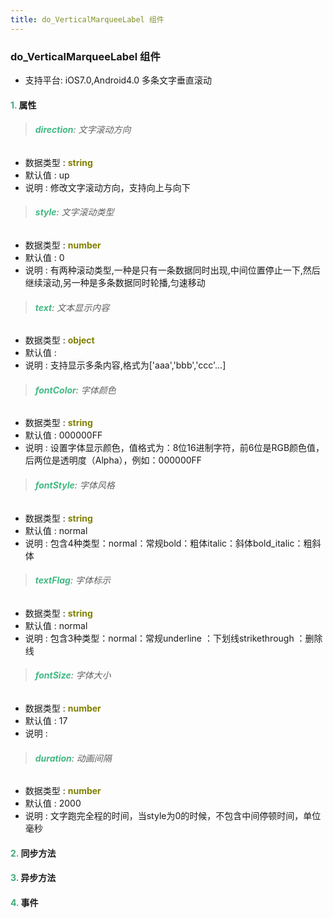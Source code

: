 ```yaml
---
title: do_VerticalMarqueeLabel 组件
---
```


### do_VerticalMarqueeLabel 组件

* 支持平台: iOS7.0,Android4.0
多条文字垂直滚动

#### <font color ='#40A977'>**1.**</font> 属性

>###### <font color ='#42b983'>**direction**</font>: 文字滚动方向

- 数据类型 : <font color ='#808000'>**string**</font>
- 默认值 : up
- 说明 : 修改文字滚动方向，支持向上与向下

>###### <font color ='#42b983'>**style**</font>: 文字滚动类型

- 数据类型 : <font color ='#808000'>**number**</font>
- 默认值 : 0
- 说明 : 有两种滚动类型,一种是只有一条数据同时出现,中间位置停止一下,然后继续滚动,另一种是多条数据同时轮播,匀速移动

>###### <font color ='#42b983'>**text**</font>: 文本显示内容

- 数据类型 : <font color ='#808000'>**object**</font>
- 默认值 : 
- 说明 : 支持显示多条内容,格式为['aaa','bbb','ccc'...]

>###### <font color ='#42b983'>**fontColor**</font>: 字体颜色

- 数据类型 : <font color ='#808000'>**string**</font>
- 默认值 : 000000FF
- 说明 : 设置字体显示颜色，值格式为：8位16进制字符，前6位是RGB颜色值，后两位是透明度（Alpha），例如：000000FF

>###### <font color ='#42b983'>**fontStyle**</font>: 字体风格

- 数据类型 : <font color ='#808000'>**string**</font>
- 默认值 : normal
- 说明 : 包含4种类型：normal：常规bold：粗体italic：斜体bold_italic：粗斜体

>###### <font color ='#42b983'>**textFlag**</font>: 字体标示

- 数据类型 : <font color ='#808000'>**string**</font>
- 默认值 : normal
- 说明 : 包含3种类型：normal：常规underline ：下划线strikethrough ：删除线

>###### <font color ='#42b983'>**fontSize**</font>: 字体大小

- 数据类型 : <font color ='#808000'>**number**</font>
- 默认值 : 17
- 说明 : 

>###### <font color ='#42b983'>**duration**</font>: 动画间隔

- 数据类型 : <font color ='#808000'>**number**</font>
- 默认值 : 2000
- 说明 : 文字跑完全程的时间，当style为0的时候，不包含中间停顿时间，单位毫秒

#### <font color ='#40A977'>**2.**</font> 同步方法

#### <font color ='#40A977'>**3.**</font> 异步方法


#### <font color ='#40A977'>**4.**</font> 事件


